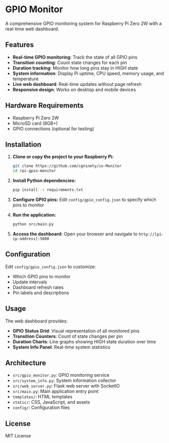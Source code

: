 # GPIO Monitor

A comprehensive GPIO monitoring system for Raspberry Pi Zero 2W with a real-time web dashboard.

## Features

- **Real-time GPIO monitoring**: Track the state of all GPIO pins
- **Transition counting**: Count state changes for each pin
- **Duration tracking**: Monitor how long pins stay in HIGH state
- **System information**: Display Pi uptime, CPU speed, memory usage, and temperature
- **Live web dashboard**: Real-time updates without page refresh
- **Responsive design**: Works on desktop and mobile devices

## Hardware Requirements

- Raspberry Pi Zero 2W
- MicroSD card (8GB+)
- GPIO connections (optional for testing)

## Installation

1. **Clone or copy the project to your Raspberry Pi:**
   ```bash
   git clone https://github.com/cgninety/io-Monitor
   cd rpi-gpio-monitor
   ```

2. **Install Python dependencies:**
   ```bash
   pip install -r requirements.txt
   ```

3. **Configure GPIO pins:**
   Edit `config/gpio_config.json` to specify which pins to monitor

4. **Run the application:**
   ```bash
   python src/main.py
   ```

5. **Access the dashboard:**
   Open your browser and navigate to `http://[pi-ip-address]:5000`

## Configuration

Edit `config/gpio_config.json` to customize:
- Which GPIO pins to monitor
- Update intervals
- Dashboard refresh rates
- Pin labels and descriptions

## Usage

The web dashboard provides:
- **GPIO Status Grid**: Visual representation of all monitored pins
- **Transition Counters**: Count of state changes per pin
- **Duration Charts**: Line graphs showing HIGH state duration over time
- **System Info Panel**: Real-time system statistics

## Architecture

- `src/gpio_monitor.py`: GPIO monitoring service
- `src/system_info.py`: System information collector
- `src/web_server.py`: Flask web server with SocketIO
- `src/main.py`: Main application entry point
- `templates/`: HTML templates
- `static/`: CSS, JavaScript, and assets
- `config/`: Configuration files

## License

MIT License